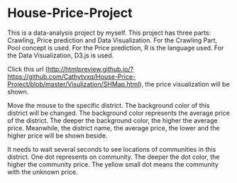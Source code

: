 # House-Price-Project
This is a data-analysis project by myself.
This project has three parts: Crawling, Price prediction and Data Visualization.
For the Crawling Part, Pool concept is used.
For the Price prediction, R is the language used.
For the Data Visualization, D3.js is used.

Click this url (http://htmlpreview.github.io/?https://github.com/Cathytvxq/House-Price-Project/blob/master/Visulization/SHMap.html), the price visualization will be shown. 

Move the mouse to the specific district. The background color of this district will be changed. The background color represents the average price of the district. The deeper the background color, the higher the average price. Meanwhile, the district name, the average price, the lower and the higher price will be shown beside.

It needs to wait several seconds to see locations of communities in this district. One dot represents on community. The deeper the dot color, the higher the community price. The yellow small dot means the community with the unknown price.
